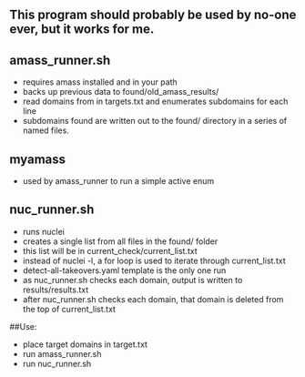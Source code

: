 ## This program should probably be used by no-one ever, but it works for me.

## amass_runner.sh
- requires amass installed and in your path
- backs up previous data to found/old_amass_results/
- read domains from in targets.txt and enumerates subdomains for each line
- subdomains found are written out to the found/ directory in a series of named files.
## myamass
- used by amass_runner to run a simple active enum
## nuc_runner.sh
- runs nuclei
- creates a single list from all files in the found/ folder
- this list will be in current_check/current_list.txt
- instead of nuclei -l, a for loop is used to iterate through current_list.txt
- detect-all-takeovers.yaml template is the only one run
- as nuc_runner.sh checks each domain, output is written to results/results.txt
- after nuc_runner.sh checks each domain, that domain is deleted from the top of current_list.txt

##Use:
- place target domains in target.txt
- run amass_runner.sh
- run nuc_runner.sh
